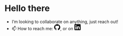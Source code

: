 # Hello there


- I’m looking to collaborate on anything, just reach out!
- 📫 How to reach me: <a href="https://github.com/mtellis2"><img src="https://raw.githubusercontent.com/mtellis2/mtellis2/main/github.svg" width="20px"></a>, or on <a href="https://www.linkedin.com/in/michael-ellis-72962276/"><img src="https://raw.githubusercontent.com/mtellis2/mtellis2/main/linkedin.svg" width="20px"></a>


